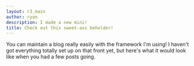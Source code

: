 ```yaml
---
layout: r3_main
author: ryan
description: I made a new mini!
title: Check out this sweet-ass beholder!
---
```


You can maintain a blog really easily with the framework I'm using! I haven't got everything totally set up on that front yet, but here's what it would look like when you had a few posts going.

